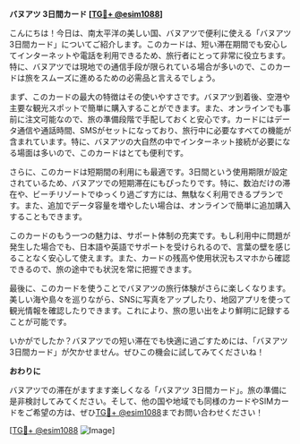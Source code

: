 **バヌアツ 3日間カード [[TG💪+ @esim1088](https://t.me/s/esim1088)]**

こんにちは！今日は、南太平洋の美しい国、バヌアツで便利に使える「バヌアツ 3日間カード」についてご紹介します。このカードは、短い滞在期間でも安心してインターネットや電話を利用できるため、旅行者にとって非常に役立ちます。特に、バヌアツでは現地での通信手段が限られている場合が多いので、このカードは旅をスムーズに進めるための必需品と言えるでしょう。

まず、このカードの最大の特徴はその使いやすさです。バヌアツ到着後、空港や主要な観光スポットで簡単に購入することができます。また、オンラインでも事前に注文可能なので、旅の準備段階で手配しておくと安心です。カードにはデータ通信や通話時間、SMSがセットになっており、旅行中に必要なすべての機能が含まれています。特に、バヌアツの大自然の中でインターネット接続が必要になる場面は多いので、このカードはとても便利です。

さらに、このカードは短期間の利用にも最適です。3日間という使用期限が設定されているため、バヌアツでの短期滞在にもぴったりです。特に、数泊だけの滞在や、ビーチリゾートでゆっくり過ごす方には、無駄なく利用できるプランです。また、追加でデータ容量を増やしたい場合は、オンラインで簡単に追加購入することもできます。

このカードのもう一つの魅力は、サポート体制の充実です。もし利用中に問題が発生した場合でも、日本語や英語でサポートを受けられるので、言葉の壁を感じることなく安心して使えます。また、カードの残高や使用状況もスマホから確認できるので、旅の途中でも状況を常に把握できます。

最後に、このカードを使うことでバヌアツの旅行体験がさらに楽しくなります。美しい海や島々を巡りながら、SNSに写真をアップしたり、地図アプリを使って観光情報を確認したりできます。これにより、旅の思い出をより鮮明に記録することが可能です。

いかがでしたか？バヌアツでの短い滞在でも快適に過ごすためには、「バヌアツ 3日間カード」が欠かせません。ぜひこの機会に試してみてくださいね！

**おわりに**

バヌアツでの滞在がますます楽しくなる「バヌアツ 3日間カード」。旅の準備に是非検討してみてください。そして、他の国や地域でも同様のカードやSIMカードをご希望の方は、ぜひ[TG💪+ @esim1088](https://t.me/s/esim1088)までお問い合わせください！

[[TG💪+ @esim1088](https://t.me/s/esim1088) ![Image](https://i.postimg.cc/Y0z9fWf4/image.png)]